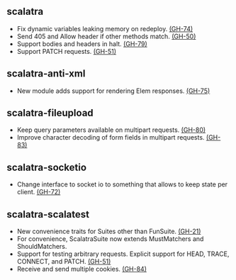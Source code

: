 ## scalatra
* Fix dynamic variables leaking memory on redeploy. [(GH-74)](http://github.com/scalatra/scalatra/issues/74) 
* Send 405 and Allow header if other methods match. [(GH-50)](http://github.com/scalatra/scalatra/issues/50) 
* Support bodies and headers in halt. [(GH-79)](http://github.com/scalatra/scalatra/issues/79) 
* Support PATCH requests. [(GH-51)](http://github.com/scalatra/scalatra/issues/51) 

## scalatra-anti-xml
* New module adds support for rendering Elem responses. [(GH-75)](http://github.com/scalatra/scalatra/issues/75)

## scalatra-fileupload
* Keep query parameters available on multipart requests. [(GH-80)](http://github.com/scalatra/scalatra/issues/80)
* Improve character decoding of form fields in multipart requests. [(GH-83)](http://github.com/scalatra/scalatra/issues/83)

## scalatra-socketio
* Change interface to socket io to something that allows to keep state per client. [(GH-72)](http://github.com/scalatra/scalatra/issues/72)

## scalatra-scalatest
* New convenience traits for Suites other than FunSuite. [(GH-21)](http://github.com/scalatra/scalatra/issues/21)
* For convenience, ScalatraSuite now extends MustMatchers and ShouldMatchers.
* Support for testing arbitrary requests. Explicit support for HEAD, TRACE, CONNECT, and PATCH. [(GH-51)](http://github.com/scalatra/scalatra/issues/51)
* Receive and send multiple cookies. [(GH-84)](http://github.com/scalatra/scalatra/issues/84)
